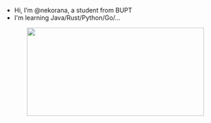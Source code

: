 -  Hi, I’m @nekorana, a student from BUPT
-  I'm learning Java/Rust/Python/Go/...

<div align="center">
	<img height="200px" width="400px" src="https://github-readme-stats.vercel.app/api/top-langs/?username=nekorana&langs_count=6&exclude_repo=nekorana.github.io" />
</div>
